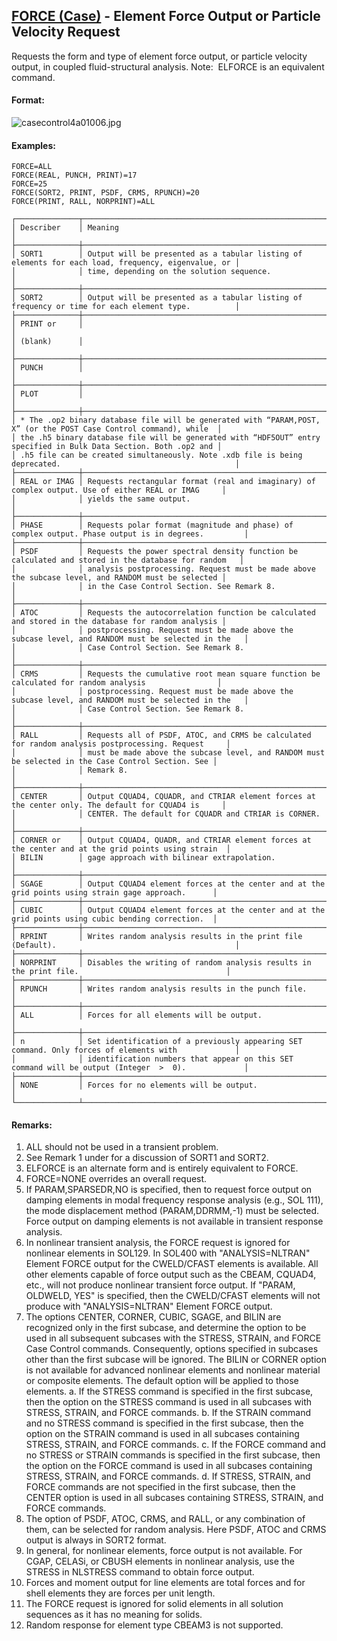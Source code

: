 ## [FORCE (Case)](https://nexus.hexagon.com/documentationcenter/bundle/MSC_Nastran_2022.4/page/Nastran_Combined_Book/qrg/casecontrol4a/TOC.FORCE.Case.xhtml) - Element Force Output or Particle Velocity Request

Requests the form and type of element force output, or particle velocity output, in coupled fluid-structural analysis. Note:  ELFORCE is an equivalent command.

#### Format:

![casecontrol4a01006.jpg](https://help-be.hexagonmi.com/bundle/MSC_Nastran_2022.4/page/Nastran_Combined_Book/qrg/casecontrol4a/../../../assets/casecontrol4a01006.jpg?_LANG=enus)  

#### Examples:

```nastran
FORCE=ALL
FORCE(REAL, PUNCH, PRINT)=17
FORCE=25
FORCE(SORT2, PRINT, PSDF, CRMS, RPUNCH)=20
FORCE(PRINT, RALL, NORPRINT)=ALL
```

```text
┌──────────────┬────────────────────────────────────────────────────────────────────────────────────────────────────┐
│ Describer    │ Meaning                                                                                            │
├──────────────┼────────────────────────────────────────────────────────────────────────────────────────────────────┤
│ SORT1        │ Output will be presented as a tabular listing of elements for each load, frequency, eigenvalue, or │
│              │ time, depending on the solution sequence.                                                          │
├──────────────┼────────────────────────────────────────────────────────────────────────────────────────────────────┤
│ SORT2        │ Output will be presented as a tabular listing of frequency or time for each element type.          │
├──────────────┼────────────────────────────────────────────────────────────────────────────────────────────────────┤
│ PRINT or     │                                                                                                    │
│ (blank)      │                                                                                                    │
├──────────────┼────────────────────────────────────────────────────────────────────────────────────────────────────┤
│ PUNCH        │                                                                                                    │
├──────────────┼────────────────────────────────────────────────────────────────────────────────────────────────────┤
│ PLOT         │                                                                                                    │
├──────────────┼────────────────────────────────────────────────────────────────────────────────────────────────────┤
│ * The .op2 binary database file will be generated with “PARAM,POST, X” (or the POST Case Control command), while  │
│ the .h5 binary database file will be generated with “HDF5OUT” entry specified in Bulk Data Section. Both .op2 and │
│ .h5 file can be created simultaneously. Note .xdb file is being deprecated.                                       │
├──────────────┼────────────────────────────────────────────────────────────────────────────────────────────────────┤
│ REAL or IMAG │ Requests rectangular format (real and imaginary) of complex output. Use of either REAL or IMAG     │
│              │ yields the same output.                                                                            │
├──────────────┼────────────────────────────────────────────────────────────────────────────────────────────────────┤
│ PHASE        │ Requests polar format (magnitude and phase) of complex output. Phase output is in degrees.         │
├──────────────┼────────────────────────────────────────────────────────────────────────────────────────────────────┤
│ PSDF         │ Requests the power spectral density function be calculated and stored in the database for random   │
│              │ analysis postprocessing. Request must be made above the subcase level, and RANDOM must be selected │
│              │ in the Case Control Section. See Remark 8.                                                         │
├──────────────┼────────────────────────────────────────────────────────────────────────────────────────────────────┤
│ ATOC         │ Requests the autocorrelation function be calculated and stored in the database for random analysis │
│              │ postprocessing. Request must be made above the subcase level, and RANDOM must be selected in the   │
│              │ Case Control Section. See Remark 8.                                                                │
├──────────────┼────────────────────────────────────────────────────────────────────────────────────────────────────┤
│ CRMS         │ Requests the cumulative root mean square function be calculated for random analysis                │
│              │ postprocessing. Request must be made above the subcase level, and RANDOM must be selected in the   │
│              │ Case Control Section. See Remark 8.                                                                │
├──────────────┼────────────────────────────────────────────────────────────────────────────────────────────────────┤
│ RALL         │ Requests all of PSDF, ATOC, and CRMS be calculated for random analysis postprocessing. Request     │
│              │ must be made above the subcase level, and RANDOM must be selected in the Case Control Section. See │
│              │ Remark 8.                                                                                          │
├──────────────┼────────────────────────────────────────────────────────────────────────────────────────────────────┤
│ CENTER       │ Output CQUAD4, CQUADR, and CTRIAR element forces at the center only. The default for CQUAD4 is     │
│              │ CENTER. The default for CQUADR and CTRIAR is CORNER.                                               │
├──────────────┼────────────────────────────────────────────────────────────────────────────────────────────────────┤
│ CORNER or    │ Output CQUAD4, QUADR, and CTRIAR element forces at the center and at the grid points using strain  │
│ BILIN        │ gage approach with bilinear extrapolation.                                                         │
├──────────────┼────────────────────────────────────────────────────────────────────────────────────────────────────┤
│ SGAGE        │ Output CQUAD4 element forces at the center and at the grid points using strain gage approach.      │
├──────────────┼────────────────────────────────────────────────────────────────────────────────────────────────────┤
│ CUBIC        │ Output CQUAD4 element forces at the center and at the grid points using cubic bending correction.  │
├──────────────┼────────────────────────────────────────────────────────────────────────────────────────────────────┤
│ RPRINT       │ Writes random analysis results in the print file (Default).                                        │
├──────────────┼────────────────────────────────────────────────────────────────────────────────────────────────────┤
│ NORPRINT     │ Disables the writing of random analysis results in the print file.                                 │
├──────────────┼────────────────────────────────────────────────────────────────────────────────────────────────────┤
│ RPUNCH       │ Writes random analysis results in the punch file.                                                  │
├──────────────┼────────────────────────────────────────────────────────────────────────────────────────────────────┤
│ ALL          │ Forces for all elements will be output.                                                            │
├──────────────┼────────────────────────────────────────────────────────────────────────────────────────────────────┤
│ n            │ Set identification of a previously appearing SET command. Only forces of elements with             │
│              │ identification numbers that appear on this SET command will be output (Integer  >  0).             │
├──────────────┼────────────────────────────────────────────────────────────────────────────────────────────────────┤
│ NONE         │ Forces for no elements will be output.                                                             │
└──────────────┴────────────────────────────────────────────────────────────────────────────────────────────────────┘
```

#### Remarks:

1. ALL should not be used in a transient problem.
2. See Remark 1 under   for a discussion of SORT1 and SORT2.
3. ELFORCE is an alternate form and is entirely equivalent to FORCE.
4. FORCE=NONE overrides an overall request.
5. If PARAM,SPARSEDR,NO is specified, then to request force output on damping elements in modal frequency response analysis (e.g., SOL 111), the mode displacement method (PARAM,DDRMM,-1) must be selected.
     Force output on damping elements is not available in transient response analysis.
6. In nonlinear transient analysis, the FORCE request is ignored for nonlinear elements in SOL129. In SOL400 with "ANALYSIS=NLTRAN" Element FORCE output for the CWELD/CFAST elements is available. All other elements capable of force output such as the CBEAM, CQUAD4, etc., will not produce nonlinear transient force output.
     If "PARAM, OLDWELD, YES" is specified, then the CWELD/CFAST elements will not produce with "ANALYSIS=NLTRAN" Element FORCE output.
7. The options CENTER, CORNER, CUBIC, SGAGE, and BILIN are recognized only in the first subcase, and determine the option to be used in all subsequent subcases with the STRESS, STRAIN, and FORCE Case Control commands. Consequently, options specified in subcases other than the first subcase will be ignored. The BILIN or CORNER option is not available for advanced nonlinear elements and nonlinear material or composite elements. The default option will be applied to those elements.
a. If the STRESS command is specified in the first subcase, then the option on the STRESS command is used in all subcases with STRESS, STRAIN, and FORCE commands.
b. If the STRAIN command and no STRESS command is specified in the first subcase, then the option on the STRAIN command is used in all subcases containing STRESS, STRAIN, and FORCE commands.
c. If the FORCE command and no STRESS or STRAIN commands is specified in the first subcase, then the option on the FORCE command is used in all subcases containing STRESS, STRAIN, and FORCE commands.
d. If STRESS, STRAIN, and FORCE commands are not specified in the first subcase, then the CENTER option is used in all subcases containing STRESS, STRAIN, and FORCE commands.
8. The option of PSDF, ATOC, CRMS, and RALL, or any combination of them, can be selected for random analysis. Here PSDF, ATOC and CRMS output is always in SORT2 format.
9. In general, for nonlinear elements, force output is not available. For CGAP, CELASi, or CBUSH elements in nonlinear analysis, use the STRESS in NLSTRESS command to obtain force output.
10. Forces and moment output for line elements are total forces and for shell elements they are forces per unit length.
11. The FORCE request is ignored for solid elements in all solution sequences as it has no meaning for solids.
12. Random response for element type CBEAM3 is not supported.
